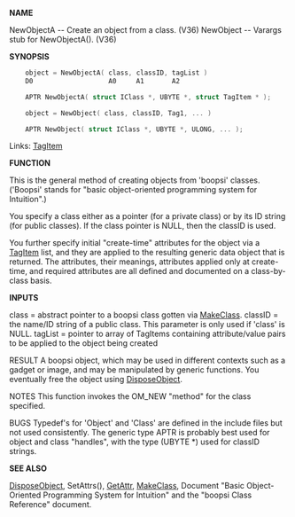 
**NAME**

NewObjectA -- Create an object from a class. (V36)
NewObject -- Varargs stub for NewObjectA(). (V36)

**SYNOPSIS**

```c
    object = NewObjectA( class, classID, tagList )
    D0                   A0     A1       A2

    APTR NewObjectA( struct IClass *, UBYTE *, struct TagItem * );

    object = NewObject( class, classID, Tag1, ... )

    APTR NewObject( struct IClass *, UBYTE *, ULONG, ... );

```
Links: [TagItem](_012E) 

**FUNCTION**

This is the general method of creating objects from 'boopsi' classes.
('Boopsi' stands for &#034;basic object-oriented programming system for
Intuition&#034;.)

You specify a class either as a pointer (for a private class) or
by its ID string (for public classes).  If the class pointer
is NULL, then the classID is used.

You further specify initial &#034;create-time&#034; attributes for the
object via a [TagItem](_012E) list, and they are applied to the resulting
generic data object that is returned.  The attributes, their meanings,
attributes applied only at create-time, and required attributes
are all defined and documented on a class-by-class basis.

**INPUTS**

class = abstract pointer to a boopsi class gotten via [MakeClass](MakeClass).
classID = the name/ID string of a public class.  This parameter is
only used if 'class' is NULL.
tagList = pointer to array of TagItems containing attribute/value
pairs to be applied to the object being created

RESULT
A boopsi object, which may be used in different contexts such
as a gadget or image, and may be manipulated by generic functions.
You eventually free the object using [DisposeObject](DisposeObject).

NOTES
This function invokes the OM_NEW &#034;method&#034; for the class specified.

BUGS
Typedef's for 'Object' and 'Class' are defined in the include
files but not used consistently.  The generic type APTR is
probably best used for object and class &#034;handles&#034;, with the
type (UBYTE *) used for classID strings.

**SEE ALSO**

[DisposeObject](DisposeObject), SetAttrs(), [GetAttr](GetAttr), [MakeClass](MakeClass),
Document &#034;Basic Object-Oriented Programming System for Intuition&#034;
and the &#034;boopsi Class Reference&#034; document.
